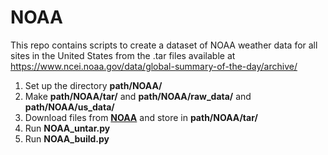 # NOAA

This repo contains scripts to create a dataset of NOAA weather data for all sites in the United States from the .tar files available at https://www.ncei.noaa.gov/data/global-summary-of-the-day/archive/

1. Set up the directory **path/NOAA/**
2. Make **path/NOAA/tar/** and **path/NOAA/raw_data/** and **path/NOAA/us_data/**
3. Download files from [**NOAA**](https://www.ncei.noaa.gov/data/global-summary-of-the-day/archive/) and store in **path/NOAA/tar/**
4. Run **NOAA_untar.py**
5. Run **NOAA_build.py**
